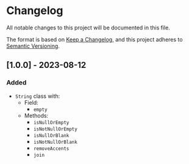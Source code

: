 # Changelog

All notable changes to this project will be documented in this file.

The format is based on [Keep a Changelog](https://keepachangelog.com/en/1.0.0/),
and this project adheres to [Semantic Versioning](https://semver.org/spec/v2.0.0.html).

## [1.0.0] - 2023-08-12

### Added

- `String` class with:
  - Field:
    - `empty`
  - Methods:
    - `isNullOrEmpty`
    - `isNotNullOrEmpty`
    - `isNullOrBlank`
    - `isNotNullOrBlank`
    - `removeAccents`
    - `join`
